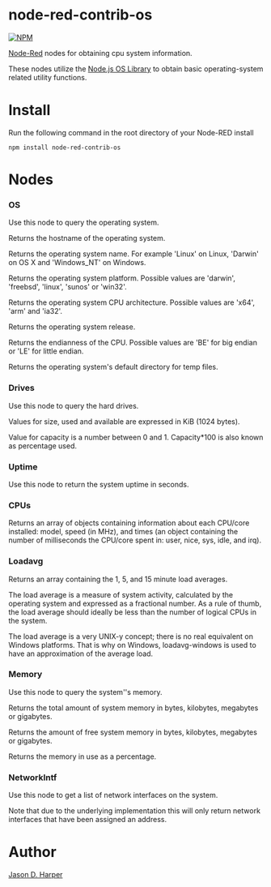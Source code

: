 node-red-contrib-os
===========================

[![NPM](https://nodei.co/npm/node-red-contrib-os.png)](https://nodei.co/npm/node-red-contrib-os/)

[Node-Red][1] nodes for obtaining cpu system information.  

These nodes utilize the [Node.js OS Library][2] to obtain basic operating-system related utility functions.

# Install

Run the following command in the root directory of your Node-RED install

    npm install node-red-contrib-os

# Nodes

### OS

Use this node to query the operating system.

Returns the hostname of the operating system.

Returns the operating system name. For example 'Linux' on Linux, 'Darwin' on OS X and 'Windows_NT' on Windows.

Returns the operating system platform. Possible values are 'darwin', 'freebsd', 'linux', 'sunos' or 'win32'.

Returns the operating system CPU architecture. Possible values are 'x64', 'arm' and 'ia32'.

Returns the operating system release.

Returns the endianness of the CPU. Possible values are 'BE' for big endian or 'LE' for little endian.

Returns the operating system's default directory for temp files.

### Drives

Use this node to query the hard drives.

Values for size, used and available are expressed in KiB (1024 bytes).

Value for capacity is a number between 0 and 1. Capacity*100 is also known as percentage used.

### Uptime

Use this node to return the system uptime in seconds. 

### CPUs

Returns an array of objects containing information about each CPU/core installed: model, speed (in MHz), and times (an object containing the number of milliseconds the CPU/core spent in: user, nice, sys, idle, and irq).

### Loadavg

Returns an array containing the 1, 5, and 15 minute load averages.

The load average is a measure of system activity, calculated by the operating system and expressed as a fractional number. As a rule of thumb, the load average should ideally be less than the number of logical CPUs in the system.

The load average is a very UNIX-y concept; there is no real equivalent on Windows platforms. That is why on Windows, loadavg-windows is used to have an approximation of the average load.

### Memory

Use this node to query the system''s memory.

Returns the total amount of system memory in bytes, kilobytes, megabytes or gigabytes.

Returns the amount of free system memory in bytes, kilobytes, megabytes or gigabytes.

Returns the memory in use as a percentage.

### NetworkIntf

Use this node to get a list of network interfaces on the system.

Note that due to the underlying implementation this will only return network interfaces that have been assigned an address.

# Author

[Jason D. Harper][3]


[1]:http://nodered.org
[2]:https://nodejs.org/api/os.html
[3]:https://github.com/jayharper

